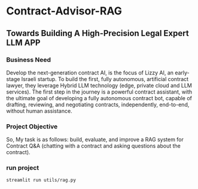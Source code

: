 # Contract-Advisor-RAG 
## Towards Building A High-Precision Legal Expert LLM APP

### Business Need

Develop the next-generation contract AI, is the focus of Lizzy AI, an early-stage Israeli startup. To build the first, fully autonomous, artificial contract lawyer, they leverage Hybrid LLM technology (edge, private cloud and LLM services). The first step in the journey is a powerful contract assistant, with the ultimate goal of developing a fully autonomous contract bot, capable of drafting, reviewing, and negotiating contracts, independently, end-to-end, without human assistance.

### Project Objective

So, My task is as follows: build, evaluate, and improve a RAG system for Contract Q&A (chatting with a contract and asking questions about the contract).

### run project

`streamlit run utils/rag.py`

